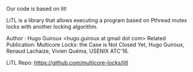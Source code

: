 Our code is based on litl

LiTL is a library that allows executing a program based on Pthread mutex locks with another locking algorithm.

Author : Hugo Guiroux <hugo.guiroux at gmail dot com>
Related Publication: Multicore Locks: the Case is Not Closed Yet, Hugo Guiroux, Renaud Lachaize, Vivien Quéma, USENIX ATC'16.

LiTL Repo: https://github.com/multicore-locks/litl

